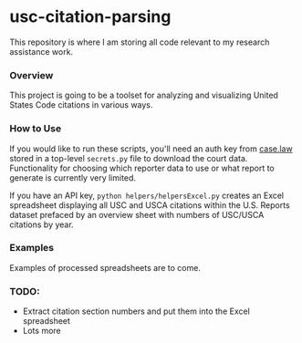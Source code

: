 # usc-citation-parsing

This repository is where I am storing all code relevant to my research assistance work.

### Overview

This project is going to be a toolset for analyzing and visualizing United States Code citations in various ways.

### How to Use

If you would like to run these scripts, you'll need an auth key from [case.law](https://case.law/) stored in a top-level `secrets.py` file to download the court data. Functionality for choosing which reporter data to use or what report to generate is currently very limited. 

If you have an API key, `python helpers/helpersExcel.py` creates an Excel spreadsheet displaying all USC and USCA citations within the U.S. Reports dataset prefaced by an overview sheet with numbers of USC/USCA citations by year.

### Examples

Examples of processed spreadsheets are to come.

### TODO:

- Extract citation section numbers and put them into the Excel spreadsheet
- Lots more
